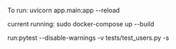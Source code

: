 To run: uvicorn app.main:app --reload

current running: sudo docker-compose up --build 

run:pytest --disable-warnings -v tests/test_users.py -s